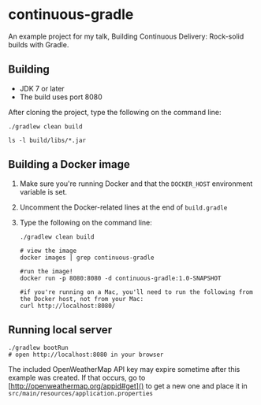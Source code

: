 # continuous-gradle

An example project for my talk, Building Continuous Delivery: Rock-solid builds with Gradle.

## Building

* JDK 7 or later
* The build uses port 8080

After cloning the project, type the following on the command line:

    ./gradlew clean build

    ls -l build/libs/*.jar

## Building a Docker image

1. Make sure you're running Docker and that the `DOCKER_HOST` environment variable is set.
2. Uncomment the Docker-related lines at the end of `build.gradle`
3. Type the following on the command line:

    ```
    ./gradlew clean build

    # view the image
    docker images | grep continuous-gradle
    
    #run the image!
    docker run -p 8080:8080 -d continuous-gradle:1.0-SNAPSHOT
    
    #if you're running on a Mac, you'll need to run the following from the Docker host, not from your Mac:
    curl http://localhost:8080/
    ```

## Running local server

    ./gradlew bootRun
    # open http://localhost:8080 in your browser

The included OpenWeatherMap API key may expire sometime after this example was created. If that occurs, go to [http://openweathermap.org/appid#get]() to get a new one and place it in `src/main/resources/application.properties`

